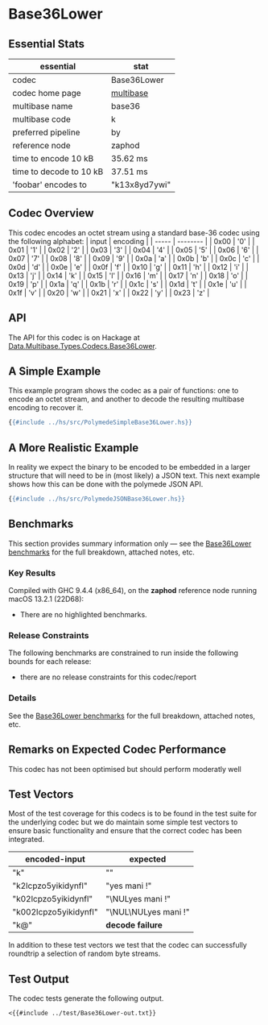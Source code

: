 # Base36Lower

## Essential Stats

| essential               | stat                                                   |
| ----------------------- | ------------------------------------------------------ |
| codec                   | Base36Lower                                            |
| codec home page         | [multibase](https://github.com/multiformats/multibase) |
| multibase name          | base36                                                 |
| multibase code          | k                                                      |
| preferred pipeline      | by                                                     |
| reference node          | zaphod                                                 |
| time to encode 10 kB    | 35.62 ms                                               |
| time to decode to 10 kB | 37.51 ms                                               |
| 'foobar' encodes to     | "k13x8yd7ywi"                                          |


## Codec Overview

This codec encodes an octet stream using a standard base-36 codec using the
following alphabet:
| input | encoding |
| ----- | -------- |
| 0x00  | '0'      |
| 0x01  | '1'      |
| 0x02  | '2'      |
| 0x03  | '3'      |
| 0x04  | '4'      |
| 0x05  | '5'      |
| 0x06  | '6'      |
| 0x07  | '7'      |
| 0x08  | '8'      |
| 0x09  | '9'      |
| 0x0a  | 'a'      |
| 0x0b  | 'b'      |
| 0x0c  | 'c'      |
| 0x0d  | 'd'      |
| 0x0e  | 'e'      |
| 0x0f  | 'f'      |
| 0x10  | 'g'      |
| 0x11  | 'h'      |
| 0x12  | 'i'      |
| 0x13  | 'j'      |
| 0x14  | 'k'      |
| 0x15  | 'l'      |
| 0x16  | 'm'      |
| 0x17  | 'n'      |
| 0x18  | 'o'      |
| 0x19  | 'p'      |
| 0x1a  | 'q'      |
| 0x1b  | 'r'      |
| 0x1c  | 's'      |
| 0x1d  | 't'      |
| 0x1e  | 'u'      |
| 0x1f  | 'v'      |
| 0x20  | 'w'      |
| 0x21  | 'x'      |
| 0x22  | 'y'      |
| 0x23  | 'z'      |



## API

The API for this codec is on Hackage at [Data.Multibase.Types.Codecs.Base36Lower](https://hackage.haskell.org/package/polymede-0.0.0.1/docs/Data-Multibase-Types-Codecs-Base36Lower.html).

## A Simple Example

This example program shows the codec as a pair of functions: one to encode an octet stream, 
and another to decode the resulting multibase encoding to recover it.

```haskell
{{#include ../hs/src/PolymedeSimpleBase36Lower.hs}}
```

## A More Realistic Example

In reality we expect the binary to be encoded to be embedded in a larger structure that will need
to be in (most likely) a JSON text. This next example shows how this can be done with the polymede
JSON API.

```haskell
{{#include ../hs/src/PolymedeJSONBase36Lower.hs}}
```

## Benchmarks


This section provides summary information only &mdash; see the [Base36Lower benchmarks](https://cdornan.github.io/polymede-benchmarks/benchmarks/0.0.0.1/Base36Lower.html) for the full
breakdown, attached notes, etc.

### Key Results

Compiled with GHC 9.4.4 (x86_64), on the **zaphod** reference node running macOS 13.2.1 (22D68):

* There are no highlighted benchmarks.

### Release Constraints

The following benchmarks are constrained to run inside the following bounds for each release:

* there are no release constraints for this codec/report

### Details

See the [Base36Lower benchmarks](https://cdornan.github.io/polymede-benchmarks/benchmarks/0.0.0.1/Base36Lower.html) for the full breakdown, attached notes, etc.


## Remarks on Expected Codec Performance

This codec has not been optimised but should perform moderatly well


## Test Vectors

Most of the test coverage for this codecs is to be found in the test suite for the underlying
codec but we do maintain some simple test vectors to ensure basic functionality and ensure that 
the correct codec has been integrated.

| encoded-input         | expected             |
| --------------------- | -------------------- |
| "k"                   | ""                   |
| "k2lcpzo5yikidynfl"   | "yes mani !"         |
| "k02lcpzo5yikidynfl"  | "\NULyes mani !"     |
| "k002lcpzo5yikidynfl" | "\NUL\NULyes mani !" |
| "k@"                  | **decode failure**   |


In addition to these test vectors we test that the codec can successfully roundtrip a selection of 
random byte streams.

## Test Output

The codec tests generate the following output.

```
<{{#include ../test/Base36Lower-out.txt}}
```
